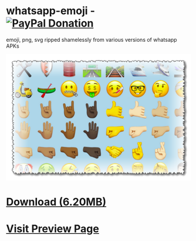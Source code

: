 <h1>whatsapp-emoji - &nbsp; &nbsp; <a href="https://paypal.me/e1adkarak0" ok><img src="https://www.paypalobjects.com/webstatic/mktg/Logo/pp-logo-100px.png" alt="PayPal Donation" ok></a></h1>

emoji, png, svg ripped shamelessly from various versions of whatsapp APKs

<img src="resources/screenshot.png"/>

<h1><a href="https://github.com/eladkarako/whatsapp-emoji/archive/master.zip">Download (6.20MB)</a></h1>

<h1><a href="https://eladkarako.github.io/whatsapp-emoji/index.html">Visit Preview Page</a></h1>
